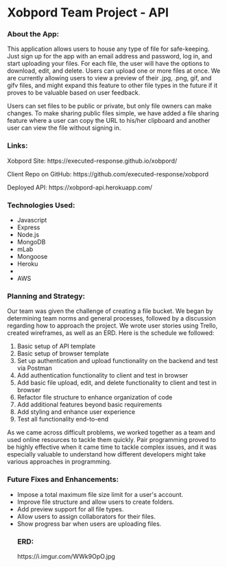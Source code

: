 <h1>Xobpord Team Project - API</h1>

<h3>About the App:</h3>
<p>This application allows users to house any type of file for safe-keeping. Just sign up for the app with an email address and password, log in, and start uploading your files. For each file, the user will have the options to download, edit, and delete. Users can upload one or more files at once. We are currently allowing users to view a preview of their .jpg, .png, gif, and gifv files, and might expand this feature to other file types in the future if it proves to be valuable based on user feedback.</p>
<p>Users can set files to be public or private, but only file owners can make changes. To make sharing public files simple, we have added a file sharing feature where a user can copy the URL to his/her clipboard and another user can view the file without signing in.</p>

<h3>Links:</h3>
<p>Xobpord Site: https://executed-response.github.io/xobpord/</p>
<p>Client Repo on GitHub: https://github.com/executed-response/xobpord</p>
<p>Deployed API: https://xobpord-api.herokuapp.com/</p>

<h3>Technologies Used:</h3>
<ul>
<li>Javascript</li>
<li>Express</li>
<li>Node.js</li>
<li>MongoDB</li>
<li>mLab</li>
<li>Mongoose</li>
<li>Heroku<li>
<li>AWS</li>
</ul>

<h3>Planning and Strategy:</h3>
<p>Our team was given the challenge of creating a file bucket. We began by determining team norms and general processes, followed by a discussion regarding how to approach the project. We wrote user stories using Trello, created wireframes, as well as an ERD. Here is the schedule we followed:</p>
<ol>
<li>Basic setup of API template</li>
<li>Basic setup of browser template</li>
<li>Set up authentication and upload functionality on the backend and test via Postman</li>
<li>Add authentication functionality to client and test in browser</li>
<li>Add basic file upload, edit, and delete functionality to client and test in browser</li>
<li>Refactor file structure to enhance organization of code</li>
<li>Add additional features beyond basic requirements</li>
<li>Add styling and enhance user experience</li>
<li>Test all functionality end-to-end</li>
</ol>
<p>As we came across difficult problems, we worked together as a team and used online resources to tackle them quickly. Pair programming proved to be highly effective when it came time to tackle complex issues, and it was especially valuable to understand how different developers might take various approaches in programming.</p>

<h3>Future Fixes and Enhancements:</h3>
<ul>
<li>Impose a total maximum file size limit for a user's account.</li>
<li>Improve file structure and allow users to create folders.</li>
<li>Add preview support for all file types.</li>
<li>Allow users to assign collaborators for their files.</li>
<li>Show progress bar when users are uploading files.</li>
</li>

<h3>ERD:</h3>
<p>https://i.imgur.com/WWk9OpO.jpg</p>
